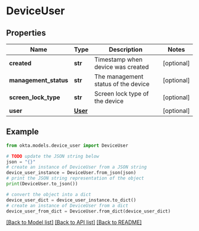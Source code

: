# DeviceUser


## Properties

Name | Type | Description | Notes
------------ | ------------- | ------------- | -------------
**created** | **str** | Timestamp when device was created | [optional] 
**management_status** | **str** | The management status of the device | [optional] 
**screen_lock_type** | **str** | Screen lock type of the device | [optional] 
**user** | [**User**](User.md) |  | [optional] 

## Example

```python
from okta.models.device_user import DeviceUser

# TODO update the JSON string below
json = "{}"
# create an instance of DeviceUser from a JSON string
device_user_instance = DeviceUser.from_json(json)
# print the JSON string representation of the object
print(DeviceUser.to_json())

# convert the object into a dict
device_user_dict = device_user_instance.to_dict()
# create an instance of DeviceUser from a dict
device_user_from_dict = DeviceUser.from_dict(device_user_dict)
```
[[Back to Model list]](../README.md#documentation-for-models) [[Back to API list]](../README.md#documentation-for-api-endpoints) [[Back to README]](../README.md)



